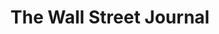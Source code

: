 ---
collection_archive: false
collection_awards: []
collection_category:
  - Editorial
  - Science
  - Tech
  - Reportage
  - Color
  - Climate Change
  - Workplace
collection_content: >-
  On a green swatch in the Arizona desert, a 30-ton robot is scrutinizing plants
  that could help feed impoverished countries and fuel American cars.⁠ The
  70-foot-tall colossus, called a “Field Scanalyzer,” is the world’s biggest
  agricultural robot, the project’s researchers say. Resembling an oversize
  scaffold with a box perched in its middle, it lumbers daily over 2 acres of
  crops including sorghum, lettuce and wheat, its cluster of electronic eyes
  assessing their temperature, shape and hue, the angle of each leaf.⁠


  The Scanalyzer beams this data—up to 10 terabytes a day, roughly equivalent to
  about 2.6 million copies of Tolstoy’s “War and Peace”—to computers in Illinois
  and Missouri. Analyzing the range and depth of data generated is possible only
  with machine-learning algorithms, according to data scientists at George
  Washington University and St. Louis University, where researchers are teaching
  the computers to identify connections between specific genes and plant traits
  the Scanalyzer observes.⁠


  Deep learning, a form of AI that uses conclusions from data to further refine
  a system, can also help pinpoint how some varieties of a plant may subtly
  differ from one another in ways that plant scientists may not anticipate,
  researchers say.⁠


  The effort—part of a five-year, roughly $26 million project funded by the U.S.
  Department of Energy and the Bill and Melinda Gates Foundation—is aimed at
  helping plant breeders identify characteristics and genetic markers pointing
  to the most efficient and resilient crop varieties. Researchers are seeking to
  develop crops that can produce biofuels, reducing reliance on fossil fuels. It
  could also help identify food crops that can thrive in drier, hotter
  conditions as climates change.
collection_cover: https://d1sf55qlb7p6hz.cloudfront.net/wsj_robot-8.jpg
collection_cover_mobile: https://d1sf55qlb7p6hz.cloudfront.net/verticalcovers-45.jpg
collection_description: >-
  On a green swatch in the Arizona desert, a 30-ton robot is scrutinizing plants
  that could help feed impoverished countries and fuel American cars.⁠ The
  70-foot-tall colossus, called a “Field Scanalyzer,” is the world’s biggest
  agricultural robot, the project’s researchers say. Resembling an oversize
  scaffold with a box perched in its middle, it lumbers daily over 2 acres of
  crops including sorghum, lettuce and wheat, its cluster of electronic eyes
  assessing their temperature, shape and hue, the angle of each leaf.⁠
collection_exhibition: []
collection_filter: Commissioned + Stock
collection_hidden: false
collection_meta: The Field Scanalyzer
collection_press: []
collection_preview:
  - https://d1sf55qlb7p6hz.cloudfront.net/wsj-scanalyzer_covers-1.jpg
  - https://d1sf55qlb7p6hz.cloudfront.net/wsj-scanalyzer_covers-2.jpg
  - https://d1sf55qlb7p6hz.cloudfront.net/wsj-scanalyzer_covers-3.jpg
  - https://d1sf55qlb7p6hz.cloudfront.net/wsj-scanalyzer_covers-4.jpg
cover_image: 
date: 
hide_footer: false
layout: blocks
logo: 
navigation_theme: white
px_extra: true
slug: wall-street-journal-robot
theme_color: B8EEBC
theme_color_all_works: 6D94FF
title: The Wall Street Journal
collection_blocks:
  - _bookshop_name: collections/media-row-start
    row_alignment: between
  - _bookshop_name: collections/media-element 
    color: FCD79E
    image: https://d1sf55qlb7p6hz.cloudfront.net/wsj_robot-1.jpg
    margin_left: 30
    margin_right: 0
    margin_y: 100
    width: 66
  - _bookshop_name: collections/media-row
    row_alignment: between
  - _bookshop_name: collections/media-element 
    color: BBD2E5
    image: https://d1sf55qlb7p6hz.cloudfront.net/wsj_robot-2.jpg
    margin_left: 0
    margin_right: 0
    margin_y: 100
    width: 55
  - _bookshop_name: collections/media-element 
    color: D4E3C8
    image: https://d1sf55qlb7p6hz.cloudfront.net/wsj_robot-3.jpg
    margin_left: 0
    margin_right: 0
    margin_y: 700
    width: 40
  - _bookshop_name: collections/media-row
    row_alignment: between
  - _bookshop_name: collections/media-element 
    color: FAEBBE
    image: https://d1sf55qlb7p6hz.cloudfront.net/wsj_robot-4.jpg
    margin_left: 25
    margin_y: 100
    width: 50
  - _bookshop_name: collections/media-row
    row_alignment: between
  - _bookshop_name: collections/media-element 
    color: DBE0EB
    image: https://d1sf55qlb7p6hz.cloudfront.net/wsj_robot-6.jpg
    margin_left: 5
    margin_right: 0
    margin_y: 100
    width: 40
  - _bookshop_name: collections/media-element 
    color: EEE6D9
    image: https://d1sf55qlb7p6hz.cloudfront.net/wsj_robot-5.jpg
    margin_left: 0
    margin_right: 30
    margin_y: 600
    width: 20
  - _bookshop_name: collections/media-row
    row_alignment: between
  - _bookshop_name: collections/media-element 
    color: F4D4BB
    image: https://d1sf55qlb7p6hz.cloudfront.net/wsj_robot-7.jpg
    margin_left: 20
    margin_right: 0
    margin_y: 100
    width: 60
  - _bookshop_name: collections/media-row
    row_alignment: between
  - _bookshop_name: collections/media-element 
    color: F55656
    image: https://d1sf55qlb7p6hz.cloudfront.net/wsj_robot-8.jpg
    margin_left: 0
    margin_right: 0
    margin_y: 100
    width: 66
  - _bookshop_name: collections/media-row
    row_alignment: between
  - _bookshop_name: collections/media-element 
    color: C5C1DA
    image: https://d1sf55qlb7p6hz.cloudfront.net/wsj_robot-9.jpg
    margin_left: 10
    margin_y: 200
    width: 40
  - _bookshop_name: collections/media-element 
    color: F1EFB3
    image: https://d1sf55qlb7p6hz.cloudfront.net/wsj_robot-10.jpg
    margin_left: 0
    margin_right: 25
    margin_y: 700
    width: 20
  - _bookshop_name: collections/media-row
    row_alignment: between
  - _bookshop_name: collections/media-element 
    color: F0DDCA
    image: https://d1sf55qlb7p6hz.cloudfront.net/wsj_robot-11.jpg
    margin_left: 20
    margin_y: 100
    width: 60
  - _bookshop_name: collections/media-row
    row_alignment: between
  - _bookshop_name: collections/media-element 
    color: EDE8E4
    image: https://d1sf55qlb7p6hz.cloudfront.net/wsj_robot-12.jpg
    margin_left: 5
    margin_right: 0
    margin_y: 100
    width: 25
  - _bookshop_name: collections/media-element 
    color: 000000
    image: https://d1sf55qlb7p6hz.cloudfront.net/wsj_robot-13.jpg
    margin_left: 0
    margin_right: 25
    margin_y: 400
    width: 40
  - _bookshop_name: collections/media-row
    row_alignment: between
  - _bookshop_name: collections/media-element 
    color: 1C1733
    image: https://d1sf55qlb7p6hz.cloudfront.net/wsj_robot-14.jpg
    margin_left: 15
    margin_y: 100
    width: 70
  - _bookshop_name: collections/media-row-end
---